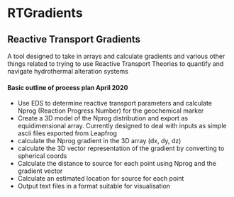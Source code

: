 # RTGradients
## Reactive Transport Gradients

A tool designed to take in arrays and calculate gradients and various other things related to trying to
use Reactive Transport Theories to quantify and navigate hydrothermal alteration systems

#### Basic outline of process plan April 2020
* Use EDS to determine reactive transport parameters and calculate Nprog (Reaction Progress Number) for the
 geochemical marker
* Create a 3D model of the Nprog distribution and export as equidimensional array. Currently designed to deal
 with inputs as simple ascii files exported from Leapfrog
* calculate the Nprog gradient in the 3D array (dx, dy, dz)
* calculate the 3D vector representation of the gradient by converting to spherical coords
* Calculate the distance to source for each point using Nprog and the gradient vector
* Calculate an estimated location for source for each point
* Output text files in a format suitable for visualisation